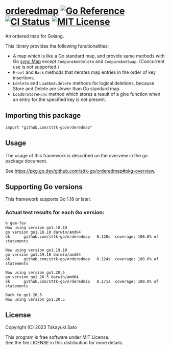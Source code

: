 # [orderedmap][repo-url] [![Go Reference][pkg-dev-img]][pkg-dev-url] [![CI Status][ci-img]][ci-url] [![MIT License][mit-img]][mit-url]

An ordered map for Golang.

This library provides the following functionalities:

- A map which is like a Go standard map, and provide same methods with Go [sync.Map](https://pkg.go.dev/sync#Map) except `CompareAndDelete` and `CompareAndSwap`. (Concurrent use is not supported.)
- `Front` and `Back` methods that iterates map entries in the order of key insertions.
- `Ldelete` and `LoadAndLdelete` methods for logical deletions, because Store and Delete are slower than Go standard map.
- `LoadOrStoreFunc` method which stores a result of a give function when an entry for the specified key is not present.


## Importing this package

```
import "github.com/sttk-go/orderedmap"
```

## Usage

The usage of this framework is described on the overview in the go package document.

See https://pkg.go.dev/github.com/sttk-go/orderedmap#pkg-overview.

## Supporting Go versions

This framework supports Go 1.18 or later.

### Actual test results for each Go version:

```
% gvm-fav
Now using version go1.18.10
go version go1.18.10 darwin/amd64
ok  	github.com/sttk-go/orderedmap	0.128s	coverage: 100.0% of statements

Now using version go1.19.10
go version go1.19.10 darwin/amd64
ok  	github.com/sttk-go/orderedmap	0.124s	coverage: 100.0% of statements

Now using version go1.20.5
go version go1.20.5 darwin/amd64
ok  	github.com/sttk-go/orderedmap	0.171s	coverage: 100.0% of statements

Back to go1.20.5
Now using version go1.20.5
```

## License

Copyright (C) 2023 Takayuki Sato

This program is free software under MIT License.<br>
See the file LICENSE in this distribution for more details.


[repo-url]: https://github.com/sttk-go/orderedmap
[pkg-dev-img]: https://pkg.go.dev/badge/github.com/sttk-go/orderedmap.svg
[pkg-dev-url]: https://pkg.go.dev/github.com/sttk-go/orderedmap
[ci-img]: https://github.com/sttk-go/orderedmap/actions/workflows/go.yml/badge.svg?branch=main
[ci-url]: https://github.com/sttk-go/orderedmap/actions
[mit-img]: https://img.shields.io/badge/license-MIT-green.svg
[mit-url]: https://opensource.org/licenses/MIT

